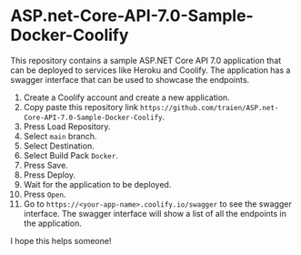 # ASP.net-Core-API-7.0-Sample-Docker-Coolify

This repository contains a sample ASP.NET Core API 7.0 application that can be deployed to services like Heroku and Coolify. The application has a swagger interface that can be used to showcase the endpoints.

1. Create a Coolify account and create a new application.
2. Copy paste this repository link `https://github.com/traien/ASP.net-Core-API-7.0-Sample-Docker-Coolify`.
3. Press Load Repository.
4. Select `main` branch.
5. Select Destination.
6. Select Build Pack `Docker`.
7. Press Save.
8. Press Deploy.
9. Wait for the application to be deployed.
10. Press `Open`.
11. Go to `https://<your-app-name>.coolify.io/swagger` to see the swagger interface. The swagger interface will show a list of all the endpoints in the application.

I hope this helps someone!